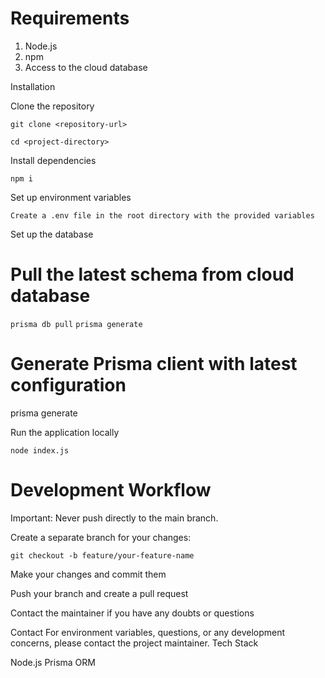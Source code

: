 # Requirements
1. Node.js
2. npm
3. Access to the cloud database

Installation

Clone the repository

```git clone <repository-url>```

```cd <project-directory>```

Install dependencies

```npm i```

Set up environment variables

```Contact the project maintainer for .env variables
Create a .env file in the root directory with the provided variables
```

Set up the database

# Pull the latest schema from cloud database
```prisma db pull```
```prisma generate```

# Generate Prisma client with latest configuration
prisma generate

Run the application locally

```node index.js```

# Development Workflow
Important: Never push directly to the main branch.

Create a separate branch for your changes:

```git checkout -b feature/your-feature-name```

Make your changes and commit them

Push your branch and create a pull request

Contact the maintainer if you have any doubts or questions

Contact
For environment variables, questions, or any development concerns, please contact the project maintainer.
Tech Stack

Node.js
Prisma ORM
